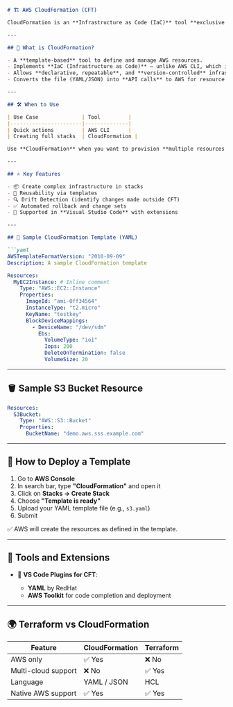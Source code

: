 ````markdown
# 🏗️ AWS CloudFormation (CFT)

CloudFormation is an **Infrastructure as Code (IaC)** tool **exclusive to AWS** that enables you to provision AWS infrastructure using **declarative templates** written in **YAML** or **JSON**.

---

## 📘 What is CloudFormation?

- A **template-based** tool to define and manage AWS resources.
- Implements **IaC (Infrastructure as Code)** — unlike AWS CLI, which is procedural.
- Allows **declarative, repeatable**, and **version-controlled** infrastructure deployment.
- Converts the file (YAML/JSON) into **API calls** to AWS for resource creation.

---

## 🛠️ When to Use

| Use Case              | Tool         |
|-----------------------|--------------|
| Quick actions         | AWS CLI      |
| Creating full stacks  | CloudFormation |

Use **CloudFormation** when you want to provision **multiple resources or full environments** (e.g., VPC, EC2, S3, etc.).

---

## ⭐ Key Features

- 📦 Create complex infrastructure in stacks
- 🔁 Reusability via templates
- 🔍 Drift Detection (identify changes made outside CFT)
- ✅ Automated rollback and change sets
- 🧩 Supported in **Visual Studio Code** with extensions

---

## 🧾 Sample CloudFormation Template (YAML)

```yaml
AWSTemplateFormatVersion: "2010-09-09"
Description: A sample CloudFormation template

Resources:
  MyEC2Instance: # Inline comment
    Type: "AWS::EC2::Instance"
    Properties:
      ImageId: "ami-0ff34564"
      InstanceType: "t2.micro"
      KeyName: "testkey"
      BlockDeviceMappings:
        - DeviceName: "/dev/sdm"
          Ebs:
            VolumeType: "io1"
            Iops: 200
            DeleteOnTermination: false
            VolumeSize: 20
````

---

## 🪣 Sample S3 Bucket Resource

```yaml
Resources:
  S3Bucket:
    Type: "AWS::S3::Bucket"
    Properties:
      BucketName: "demo.aws.sss.example.com"
```

---

## 🚀 How to Deploy a Template

1. Go to **AWS Console**
2. In search bar, type **"CloudFormation"** and open it
3. Click on **Stacks → Create Stack**
4. Choose **"Template is ready"**
5. Upload your YAML template file (e.g., `s3.yaml`)
6. Submit

✅ AWS will create the resources as defined in the template.

---

## 🔧 Tools and Extensions

* 🧩 **VS Code Plugins for CFT**:

  * **YAML** by RedHat
  * **AWS Toolkit** for code completion and deployment

---

## 🌍 Terraform vs CloudFormation

| Feature             | CloudFormation | Terraform |
| ------------------- | -------------- | --------- |
| AWS only            | ✅ Yes          | ❌ No      |
| Multi-cloud support | ❌ No           | ✅ Yes     |
| Language            | YAML / JSON    | HCL       |
| Native AWS support  | ✅ Yes          | ✅ Yes     |



